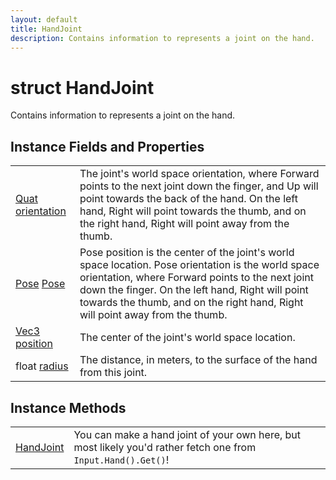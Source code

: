 ```yaml
---
layout: default
title: HandJoint
description: Contains information to represents a joint on the hand.
---
```

# struct HandJoint

Contains information to represents a joint on the hand.

## Instance Fields and Properties

|  |  |
|--|--|
|[Quat]({{site.url}}/Pages/StereoKit/Quat.html) [orientation]({{site.url}}/Pages/StereoKit/HandJoint/orientation.html)|The joint's world space orientation, where Forward points to the next joint down the finger, and Up will point towards the back of the hand. On the left hand, Right will point towards the thumb, and on the right hand, Right will point away from the thumb.|
|[Pose]({{site.url}}/Pages/StereoKit/Pose.html) [Pose]({{site.url}}/Pages/StereoKit/HandJoint/Pose.html)|Pose position is the center of the joint's world space location. Pose orientation is the world space orientation, where Forward points to the next joint down the finger. On the left hand, Right will point towards the thumb, and on the right hand, Right will point away from the thumb.|
|[Vec3]({{site.url}}/Pages/StereoKit/Vec3.html) [position]({{site.url}}/Pages/StereoKit/HandJoint/position.html)|The center of the joint's world space location.|
|float [radius]({{site.url}}/Pages/StereoKit/HandJoint/radius.html)|The distance, in meters, to the surface of the hand from this joint.|

## Instance Methods

|  |  |
|--|--|
|[HandJoint]({{site.url}}/Pages/StereoKit/HandJoint/HandJoint.html)|You can make a hand joint of your own here, but most likely you'd rather fetch one from `Input.Hand().Get()`!|

